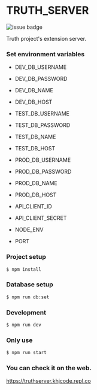 TRUTH_SERVER
=============
![issue badge](https://img.shields.io/github/issues/Truth-baobab-tree/TruthServer)

Truth project's extension server.

### Set environment variables
+ DEV_DB_USERNAME
+ DEV_DB_PASSWORD
+ DEV_DB_NAME
+ DEV_DB_HOST

+ TEST_DB_USERNAME
+ TEST_DB_PASSWORD
+ TEST_DB_NAME
+ TEST_DB_HOST

+ PROD_DB_USERNAME
+ PROD_DB_PASSWORD
+ PROD_DB_NAME
+ PROD_DB_HOST

+ API_CLIENT_ID
+ API_CLIENT_SECRET

+ NODE_ENV
+ PORT

### Project setup
```sh
$ npm install
```

### Database setup
```sh
$ npm run db:set
```

### Development
```sh
$ npm run dev
```

### Only use
```sh
$ npm run start
```

### You can check it on the web.
https://truthserver.khjcode.repl.co

